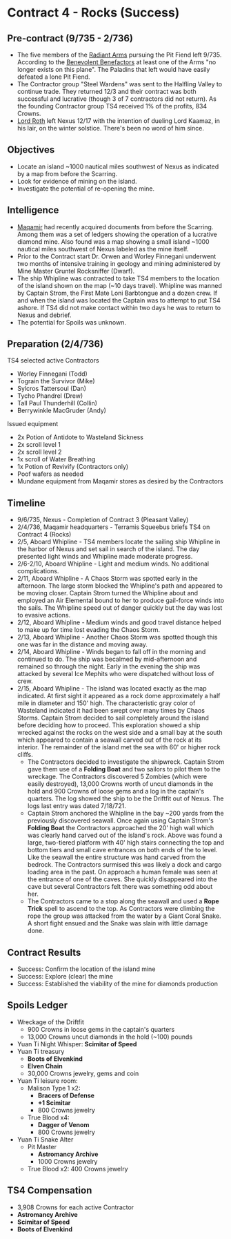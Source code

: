 # Contract 4 - Rocks (Success)

## Pre-contract (9/735 - 2/736)
* The five members of the [Radiant Arms](https://github.com/DaneVinson/scarredworld/blob/master/markdown/paladins.md) pursuing the Pit Fiend left 9/735. According to the [Benevolent Benefactors](https://github.com/DaneVinson/scarredworld/blob/master/markdown/feeders.md) at least one of the Arms "no longer exists on this plane". The Paladins that left would have easily defeated a lone Pit Fiend.
* The Contractor group "Steel Wardens" was sent to the Halfling Valley to continue trade. They returned 12/3 and their contract was both successful and lucrative (though 3 of 7 contractors did not return). As the founding Contractor group TS4 received 1% of the profits, 834 Crowns.
* [Lord Roth](https://github.com/DaneVinson/scarredworld/blob/master/markdown/vampire-paladin.md) left Nexus 12/17 with the intention of dueling Lord Kaamaz, in his lair, on the winter solstice. There's been no word of him since.

## Objectives
* Locate an island ~1000 nautical miles southwest of Nexus as indicated by a map from before the Scarring.
* Look for evidence of mining on the island.
* Investigate the potential of re-opening the mine.

## Intelligence
* [Maqamir](https://github.com/DaneVinson/scarredworld/blob/master/markdown/company.md) had recently acquired documents from before the Scarring. Among them was a set of ledgers showing the operation of a lucrative diamond mine. Also found was a map showing a small island ~1000 nautical miles southwest of Nexus labeled as the mine itself.
* Prior to the Contract start Dr. Orwen and Worley Finnegani underwent two months of intensive training in geology and mining administered by Mine Master Gruntel Rocksniffer (Dwarf).
* The ship Whipline was contracted to take TS4 members to the location of the island shown on the map (~10 days travel). Whipline was manned by Captain Strom, the First Mate Loni Barbtongue and a dozen crew. If and when the island was located the Captain was to attempt to put TS4 ashore. If TS4 did not make contact within two days he was to return to Nexus and debrief.
* The potential for Spoils was unknown.

## Preparation (2/4/736)
TS4 selected active Contractors
* Worley Finnegani (Todd)
* Tograin the Survivor (Mike)
* Sylcros Tattersoul (Dan)
* Tycho Phandrel (Drew)
* Tall Paul Thunderhill (Collin)
* Berrywinkle MacGruder (Andy)

Issued equipment
  * 2x Potion of Antidote to Wasteland Sickness
  * 2x scroll level 1
  * 2x scroll level 2
  * 1x scroll of Water Breathing
  * 1x Potion of Revivify (Contractors only)
  * Poof wafers as needed
  * Mundane equipment from Maqamir stores as desired by the Contractors

## Timeline
* 9/6/735, Nexus - Completion of Contract 3 (Pleasant Valley)
* 2/4/736, Maqamir headquarters - Terramis Squeebus briefs TS4 on Contract 4 (Rocks)
* 2/5, Aboard Whipline - TS4 members locate the sailing ship Whipline in the harbor of Nexus and set sail in search of the island. The day presented light winds and Whipline made moderate progress.
* 2/6-2/10, Aboard Whipline - Light and medium winds. No additional complications.
* 2/11, Aboard Whipline - A Chaos Storm was spotted early in the afternoon. The large storm blocked the Whipline's path and appeared to be moving closer. Captain Strom turned the Whipline about and employed an Air Elemental bound to her to produce gail-force winds into the sails. The Whipline speed out of danger quickly but the day was lost to evasive actions.
* 2/12, Aboard Whipline - Medium winds and good travel distance helped to make up for time lost evading the Chaos Storm.
* 2/13, Aboard Whipline - Another Chaos Storm was spotted though this one was far in the distance and moving away.
* 2/14, Aboard Whipline - Winds began to fall off in the morning and continued to do. The ship was becalmed by mid-afternoon and remained so through the night. Early in the evening the ship was attacked by several Ice Mephits who were dispatched without loss of crew.
* 2/15, Aboard Whipline - The island was located exactly as the map indicated. At first sight it appeared as a rock dome approximately a half mile in diameter and 150' high. The characteristic gray color of Wasteland indicated it had been swept over many times by Chaos Storms. Captain Strom decided to sail completely around the island before deciding how to proceed. This exploration showed a ship wrecked against the rocks on the west side and a small bay at the south which appeared to contain a seawall carved out of the rock at its interior. The remainder of the island met the sea with 60' or higher rock cliffs.
  * The Contractors decided to investigate the shipwreck. Captain Strom gave them use of a __Folding Boat__ and two sailors to pilot them to the wreckage. The Contractors discovered 5 Zombies (which were easily destroyed), 13,000 Crowns worth of uncut diamonds in the hold and 900 Crowns of loose gems and a log in the captain's quarters. The log showed the ship to be the Driftfit out of Nexus. The logs last entry was dated 7/18/721.
  * Captain Strom anchored the Whipline in the bay ~200 yards from the previously discovered seawall. Once again using Captain Strom's __Folding Boat__ the Contractors approached the 20' high wall which was clearly hand carved out of the island's rock. Above was found a large, two-tiered platform with 40' high stairs connecting the top and bottom tiers and small cave entrances on both ends of the to level. Like the seawall the entire structure was hand carved from the bedrock. The Contractors surmised this was likely a dock and cargo loading area in the past. On approach a human female was seen at the entrance of one of the caves. She quickly disappeared into the cave but several Contractors felt there was something odd about her.
  * The Contractors came to a stop along the seawall and used a __Rope Trick__ spell to ascend to the top. As Contractors were climbing the rope the group was attacked from the water by a Giant Coral Snake. A short fight ensued and the Snake was slain with little damage done. 

## Contract Results
* Success: Confirm the location of the island mine
* Success: Explore (clear) the mine
* Success: Established the viability of the mine for diamonds production

## Spoils Ledger
* Wreckage of the Driftfit
  * 900 Crowns in loose gems in the captain's quarters
  * 13,000 Crowns uncut diamonds in the hold (~100) pounds
* Yuan Ti Night Whisper: __Scimitar of Speed__
* Yuan Ti treasury
  * __Boots of Elvenkind__
  * __Elven Chain__
  * 30,000 Crowns jewelry, gems and coin
* Yuan Ti leisure room:
  * Malison Type 1 x2: 
    * __Bracers of Defense__
    * __+1 Scimitar__
    * 800 Crowns jewelry
  * True Blood x4: 
    * __Dagger of Venom__
    * 800 Crowns jewelry
* Yuan Ti Snake Alter
  * Pit Master
    * __Astromancy Archive__
    * 1000 Crowns jewelry
  * True Blood x2: 400 Crowns jewelry

## TS4 Compensation
* 3,908 Crowns for each active Contractor
* __Astromancy Archive__
* __Scimitar of Speed__
* __Boots of Elvenkind__
